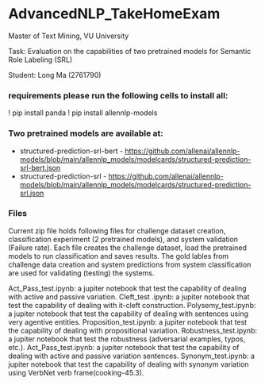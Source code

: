 # AdvancedNLP_TakeHomeExam

Master of Text Mining, VU University 

Task: Evaluation on the capabilities of two pretrained models for Semantic Role Labeling (SRL)

Student:
Long Ma (2761790)

### requirements please run the following cells to install all:

! pip install panda ! pip install allennlp-models

###  Two pretrained models are available at:

* structured-prediction-srl-bert - https://github.com/allenai/allennlp-models/blob/main/allennlp_models/modelcards/structured-prediction-srl-bert.json
* structured-prediction-srl - https://github.com/allenai/allennlp-models/blob/main/allennlp_models/modelcards/structured-prediction-srl.json

### Files

Current zip file holds following files for challenge dataset creation, classification experiment (2 pretrained models), and system validation (Failure rate). 
Each file creates the challenge dataset, load the pretrained models to run classification and saves results. The gold lables from challenge data creation and system predictions from system classification are used for validating (testing) the systems.

Act_Pass_test.ipynb: a jupiter notebook that test the capability of dealing with active and passive variation.
Cleft_test .ipynb: a jupiter notebook that test the capability of dealing with it-cleft construction.
Polysemy_test.ipynb: a jupiter notebook that test the capability of dealing with sentences using very agentive entities.
Proposition_test.ipynb: a jupiter notebook that test the capability of dealing with propositional variation.
Robustness_test.ipynb: a jupiter notebook that test the robustness (adversarial examples, typos, etc.).
Act_Pass_test.ipynb: a jupiter notebook that test the capability of dealing with active and passive variation sentences.
Synonym_test.ipynb: a jupiter notebook that test the capability of dealing with synonym variation using VerbNet verb frame(cooking-45.3).

